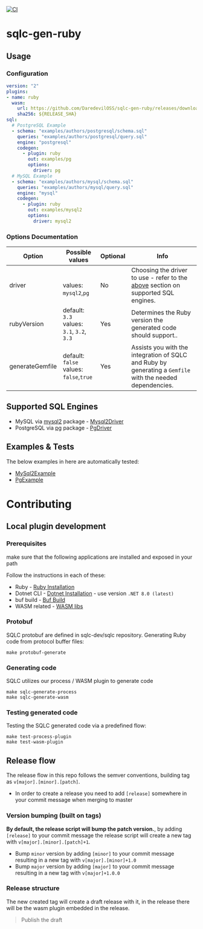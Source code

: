 [![CI](https://github.com/DaredevilOSS/sqlc-gen-ruby/actions/workflows/main.yml/badge.svg?branch=main)](https://github.com/DaredevilOSS/sqlc-gen-ruby/actions/workflows/main.yml)

# sqlc-gen-ruby
## Usage
### Configuration
```yaml
version: "2"
plugins:
- name: ruby
  wasm:
    url: https://github.com/DaredevilOSS/sqlc-gen-ruby/releases/download/${RELEASE_TAG}/sqlc-gen-ruby.wasm
    sha256: ${RELEASE_SHA}
sql:
  # PostgreSQL Example
  - schema: "examples/authors/postgresql/schema.sql"
    queries: "examples/authors/postgresql/query.sql"
    engine: "postgresql"
    codegen:
      - plugin: ruby
        out: examples/pg
        options:
          driver: pg
  # MySQL Example
  - schema: "examples/authors/mysql/schema.sql"
    queries: "examples/authors/mysql/query.sql"
    engine: "mysql"
    codegen:
      - plugin: ruby
        out: examples/mysql2
        options:
          driver: mysql2
```

### Options Documentation
| Option          | Possible values                                | Optional | Info                                                                                                        |
|-----------------|------------------------------------------------|----------|-------------------------------------------------------------------------------------------------------------|
| driver          | <br/>values: `mysql2`,`pg`                     | No       | Choosing the driver to use - refer to the [above](#supported-sql-engines) section on supported SQL engines. |
| rubyVersion     | default: `3.3`<br/>values: `3.1`, `3.2`, `3.3` | Yes      | Determines the Ruby version the generated code should support..                                             |
| generateGemfile | default: `false`<br/>values: `false`,`true`    | Yes      | Assists you with the integration of SQLC and Ruby by generating a `Gemfile` with the needed dependencies.   |

## Supported SQL Engines
- MySQL via [mysql2](https://rubygems.org/gems/mysql2) package - [Mysql2Driver](Drivers/Mysql2Driver.cs)
- PostgreSQL via [pg](https://rubygems.org/gems/pg) package - [PgDriver](Drivers/PgDriver.cs)

## Examples & Tests
The below examples in here are automatically tested:
- [MySql2Example](examples/mysql2)
- [PgExample](examples/pg)

# Contributing
## Local plugin development
### Prerequisites
make sure that the following applications are installed and exposed in your path

Follow the instructions in each of these:
* Ruby - [Ruby Installation](https://www.ruby-lang.org/en/downloads/)
* Dotnet CLI - [Dotnet Installation](https://github.com/dotnet/sdk) - use version `.NET 8.0 (latest)`
* buf build - [Buf Build](https://buf.build/docs/installation)
* WASM related - [WASM libs](https://www.strathweb.com/2023/09/dotnet-wasi-applications-in-net-8-0/)

### Protobuf
SQLC protobuf are defined in sqlc-dev/sqlc repository.
Generating Ruby code from protocol buffer files:
```
make protobuf-generate
```

### Generating code
SQLC utilizes our process / WASM plugin to generate code
```
make sqlc-generate-process
make sqlc-generate-wasm
```

### Testing generated code
Testing the SQLC generated code via a predefined flow:
```
make test-process-plugin
make test-wasm-plugin
```

## Release flow
The release flow in this repo follows the semver conventions, building tag as `v[major].[minor].[patch]`.

* In order to create a release you need to add `[release]` somewhere in your commit message when merging to master

### Version bumping (built on tags)
**By default, the release script will bump the patch version.**, by adding `[release]` to your commit message the release script will create a new tag with `v[major].[minor].[patch]+1`.
* Bump `minor` version by adding `[minor]` to your commit message resulting in a new tag with `v[major].[minor]+1.0`<br/>
* Bump `major` version by adding `[major]` to your commit message resulting in a new tag with `v[major]+1.0.0`

### Release structure
The new created tag will create a draft release with it, in the release there will be the wasm plugin embedded in the release.<br/>
> Publish the draft
